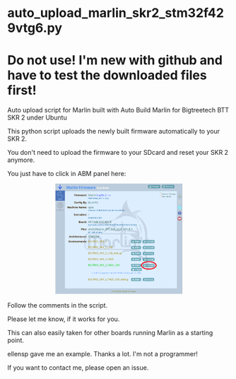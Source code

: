 # auto_upload_marlin_skr2_stm32f429vtg6.py

# Do not use! I'm new with github and have to test the downloaded files first!

Auto upload script for Marlin built with Auto Build Marlin for Bigtreetech BTT SKR 2 under Ubuntu

This python script uploads the newly built firmware automatically to your SKR 2.

You don't need to upload the firmware to your SDcard and reset your SKR 2 anymore.

You just have to click in ABM panel here:
<p align="center"><img src="github_look/abm_panel.png" height="250" alt="MarlinFirmware's logo" /></p>

Follow the comments in the script.

Please let me know, if it works for you.

This can also easily taken for other boards running Marlin as a starting point.

ellensp gave me an example. Thanks a lot. I'm not a programmer!

If you want to contact me, please open an issue.
